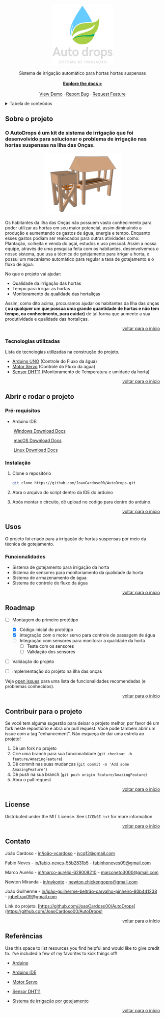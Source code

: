 <div id="top"></div>
<!--
*** Thanks for checking out the Best-README-Template. If you have a suggestion
*** that would make this better, please fork the repo and create a pull request
*** or simply open an issue with the tag "enhancement".
*** Don't forget to give the project a star!
*** Thanks again! Now go create something AMAZING! :D
-->

<!-- PROJECT SHIELDS -->
<!--
*** I'm using markdown "reference style" links for readability.
*** Reference links are enclosed in brackets [ ] instead of parentheses ( ).
*** See the bottom of this document for the declaration of the reference variables
*** for contributors-url, forks-url, etc. This is an optional, concise syntax you may use.
*** https://www.markdownguide.org/basic-syntax/#reference-style-links
-->

<!-- PROJECT LOGO -->
<br />

<div align="center">
  <a href="https://github.com/JoaoCardoso00/AutoDrops">
    <img src="./doc/AutoDropsLogo.png" alt="Logo" width="200" height="200">
  </a>

  <p align="center">
    Sistema de irrigação automático para hortas hortas suspensas
    <br />
    <br />
    <a href="https://github.com/JoaoCardoso00/AutoDrops"><strong>Explore the docs »</strong></a>
    <br />
    <br />
    <a href="https://github.com/JoaoCardoso00/AutoDrops">View Demo</a>
    ·
    <a href="https://github.com/JoaoCardoso00/AutoDrops">Report Bug</a>
    ·
    <a href="https://github.com/JoaoCardoso00/AutoDrops">Request Feature</a>
  </p>

</div>

<!-- TABLE OF CONTENTS -->

<details>
  <summary>Tabela de conteúdos</summary>
  <ol>
    <li>
      <a href="#sobre-o-projeto">Sobre o projeto</a>
      <ul>
        <li><a href="#tecnologias-utilizadas">Tecnologias utilizadas</a></li>
      </ul>
    </li>
    <li>
      <a href="#abrir-e-rodar-o-projeto">Abrir e rodar o projeto</a>
    </li>
    <li><a href="#usos">Usos</a></li>
    <li><a href="#roadmap">Roadmap</a></li>
    <li><a href="#contribuir-para-o-projeto">Contribuir para o projeto</a></li>
    <li><a href="#license">License</a></li>
    <li><a href="#Contato">Contato</a></li>
    <li><a href="#Referências">Referências</a></li>
  </ol>
</details>

<!-- ABOUT THE PROJECT -->

## Sobre o projeto

### O AutoDrops é um kit de sistema de irrigação que foi desenvolvido para solucionar o problema de irrigação nas hortas suspensas na Ilha das Onças.

<div align="center">
  <a href="https://github.com/JoaoCardoso00/AutoDrops">
    <img src="./doc/horta.png" alt="Logo" width="250" height="200">
  </a>
</div>

Os habitantes da Ilha das Onças não possuem vasto conhecimento para poder utilizar as hortas em seu maior potencial, assim diminuindo a produção e aumentando os gastos de água, energia e tempo. Enquanto esses gastos podiam ser realocados para outras atividades como: Plantação, colheita e venda do açai, estudos e uso pessoal. Assim a nossa equipe, através de uma pesquisa feita com os habitantes, desenvolvemos o nosso sistema, que usa a técnica de gotejamento para irrigar a horta, e possui um mecanismo automático para regular a taxa de gotejamento e o fluxo de água.

No que o projeto vai ajudar:

- Qualidade da irrigação das hortas
- Tempo para irrigar as hortas
- Monitoramento da qualidade das hortaliças

Assim, como dito acima, procuramos ajudar os habitantes da Ilha das onças **( ou qualquer um que possua uma grande quantidade de hortas e não tem tempo, ou conhecimento, para cuidar)** de tal forma que aumente a sua produtividade e qualidade das hortaliças.

<p align="right"><a href="#top">voltar para o início</a></p>

### Tecnologias utilizadas

Lista de tecnologias utilizadas na construção do projeto.

- [Arduino UNO](https://www.arduino.cc/) (Controle do Fluxo da água)
- [Motor Servo](https://docs.arduino.cc/learn/electronics/servo-motors) (Controle do Fluxo da água)
- [Sensor DHT11](https://www.filipeflop.com/blog/monitorando-temperatura-e-umidade-com-o-sensor-dht11/) (Monitoramento de Temperatura e umidade da horta)

<p align="right"><a href="#top">voltar para o início</a></p>

<!-- GETTING STARTED -->

## Abrir e rodar o projeto

### Pré-requisitos

- Arduino IDE:

  ​ [Windows Download Docs](https://docs.arduino.cc/software/ide-v1/tutorials/Windows)

  ​ [macOS Download Docs](https://www.arduino.cc/en/Guide/macOS)

  ​ [Linux Download Docs](https://docs.arduino.cc/software/ide-v1/tutorials/Linux)

### Instalação

1. Clone o repositório

   ```sh
   git clone https://github.com/JoaoCardoso00/AutoDrops.git
   ```

2. Abra o arquivo do script dentro da IDE do arduino

3. Após montar o circuito, dê upload no codigo para dentro do arduino.

<p align="right"><a href="#top">voltar para o início</a></p>

<!-- USAGE EXAMPLES -->

## Usos

O projeto foi criado para a irrigação de hortas suspensas por meio da técnica de gotejamento.

### Funcionalidades

- Sistema de gotejamento para irrigação da horta
- Sistema de sensores para monitoriamento da qualidade da horta
- Sistema de armazenamento de água
- Sistema de controle de fluxo da água

<p align="right"><a href="#top">voltar para o início</a></p>

<!-- ROADMAP -->

## Roadmap

- [ ] Montagem do primeiro protótipo

  - [x] Código inicial do protótipo
  - [x] integração com o motor servo para controle de passagem de água
  - [ ] Integração com sensores para monitorar a qualidade da horta
    - [ ] Teste com os sensores
    - [ ] Validação dos sensores

- [ ] Validação do projeto
- [ ] implementação do projeto na ilha das onças

Veja [open issues](https://github.com/JoaoCardoso00/AutoDrops/issues) para uma lista de funcionalidades recomendadas (e problemas conhecidos).

<p align="right"><a href="#top">voltar para o início</a></p>

<!-- CONTRIBUTING -->

## Contribuir para o projeto

Se você tem alguma sugestão para deixar o projeto melhor, por favor dê um fork neste repostiório e abra um pull request. Você pode tambem abrir um issue com a tag "enhancement".
Não esqueça de dar uma estrela ao projeto!

1. Dê um fork no projeto
2. Crie uma branch para sua funcionalidade (`git checkout -b feature/AmazingFeature`)
3. Dê commit nas suas mudanças (`git commit -m 'Add some AmazingFeature'`)
4. Dê push na sua branch (`git push origin feature/AmazingFeature`)
5. Abra o pull request

<p align="right"><a href="#top">voltar para o início</a></p>

<!-- LICENSE -->

## License

Distributed under the MIT License. See `LICENSE.txt` for more information.

<p align="right"><a href="#top">voltar para o início</a></p>

<!-- CONTACT -->

## Contato

João Cardoso - [in/joão-vcardoso](https://www.linkedin.com/in/jo%C3%A3o-vcardoso/) - jvcq13@gmail.com

Fabio Neves - [in/fabio-neves-55b2831b5](https://www.linkedin.com/in/fabio-neves-55b2831b5/) - fabinhoneves09@gmail.com

Marco Aurélio - [in/marco-aurélio-629008210](https://www.linkedin.com/in/marco-aur%C3%A9lio-629008210/) - marconeto3000@gmail.com

Newton Miranda - [in/nykontx](https://www.linkedin.com/in/nykontx/) - newton.chickengopro@gmail.com

João Guilherme - [in/joão-guilherme-beltrão-carvalho-pinheiro-80b441238](https://www.linkedin.com/in/jo%C3%A3o-guilherme-beltr%C3%A3o-carvalho-pinheiro-80b441238/) - jgbeltrao09@gmail.com 

Link do projeto: [https://github.com/JoaoCardoso00/AutoDrops](https://github.com/JoaoCardoso00/AutoDrops)

<p align="right"><a href="#top">voltar para o início</a></p>

<!-- ACKNOWLEDGMENTS -->

## Referências

Use this space to list resources you find helpful and would like to give credit to. I've included a few of my favorites to kick things off!

- [Arduino](https://www.arduino.cc/)

- [Arduino IDE](https://www.arduino.cc/en/software)

- [Motor Servo](https://docs.arduino.cc/learn/electronics/servo-motors)

- [Sensor DHT11](https://www.filipeflop.com/blog/monitorando-temperatura-e-umidade-com-o-sensor-dht11/)

- [Sistema de irrigação por gotejamento](https://pt.wikipedia.org/wiki/Sistema_de_irriga%C3%A7%C3%A3o_por_gotejamento)

<p align="right"><a href="#top">voltar para o início</a></p>

<!-- MARKDOWN LINKS & IMAGES -->
<!-- https://www.markdownguide.org/basic-syntax/#reference-style-links -->

[contributors-shield]: https://img.shields.io/github/contributors/othneildrew/Best-README-Template.svg?style=for-the-badge
[contributors-url]: https://github.com/othneildrew/Best-README-Template/graphs/contributors
[forks-shield]: https://img.shields.io/github/forks/othneildrew/Best-README-Template.svg?style=for-the-badge
[forks-url]: https://github.com/othneildrew/Best-README-Template/network/members
[stars-shield]: https://img.shields.io/github/stars/othneildrew/Best-README-Template.svg?style=for-the-badge
[stars-url]: https://github.com/othneildrew/Best-README-Template/stargazers
[issues-shield]: https://img.shields.io/github/issues/othneildrew/Best-README-Template.svg?style=for-the-badge
[issues-url]: https://github.com/othneildrew/Best-README-Template/issues
[license-shield]: https://img.shields.io/github/license/othneildrew/Best-README-Template.svg?style=for-the-badge
[license-url]: https://github.com/othneildrew/Best-README-Template/blob/master/LICENSE.txt
[linkedin-shield]: https://img.shields.io/badge/-LinkedIn-black.svg?style=for-the-badge&logo=linkedin&colorB=555
[linkedin-url]: https://linkedin.com/in/othneildrew
[product-screenshot]: images/screenshot.png
